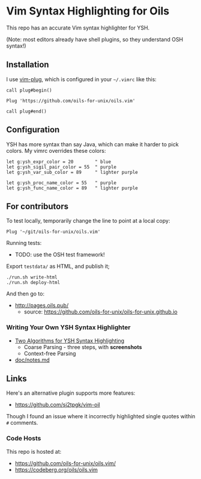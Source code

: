 Vim Syntax Highlighting for Oils
====

This repo has an accurate Vim syntax highlighter for YSH.

(Note: most editors already have shell plugins, so they understand OSH syntax!)

## Installation

I use [vim-plug][], which is configured in your `~/.vimrc` like this:

    call plug#begin()
    
    Plug 'https://github.com/oils-for-unix/oils.vim'
    
    call plug#end()

[vim-plug]: https://github.com/junegunn/vim-plug

## Configuration

YSH has more syntax than say Java, which can make it harder to pick colors.  My
vimrc overrides these colors:

    let g:ysh_expr_color = 20        " blue  
    let g:ysh_sigil_pair_color = 55  " purple
    let g:ysh_var_sub_color = 89     " lighter purple

    let g:ysh_proc_name_color = 55   " purple
    let g:ysh_func_name_color = 89   " lighter purple

## For contributors

To test locally, temporarily change the line to point at a local copy:

    Plug '~/git/oils-for-unix/oils.vim'

Running tests:

- TODO: use the OSH test framework!

Export `testdata/` as HTML, and publish it;

    ./run.sh write-html
    ./run.sh deploy-html

And then go to:

- <http://pages.oils.pub/>
  - source: <https://github.com/oils-for-unix/oils-for-unix.github.io>

### Writing Your Own YSH Syntax Highlighter

- [Two Algorithms for YSH Syntax Highlighting](doc/algorithms.md)
  - Coarse Parsing - three steps, with **screenshots**
  - Context-free Parsing
- [doc/notes.md](doc/notes.md)

## Links

Here's an alternative plugin supports more features:

- <https://github.com/sj2tpgk/vim-oil>

Though I found an issue where it incorrectly highlighted single quotes within
`#` comments.

### Code Hosts

This repo is hosted at:

- <https://github.com/oils-for-unix/oils.vim/>
- <https://codeberg.org/oils/oils.vim>
